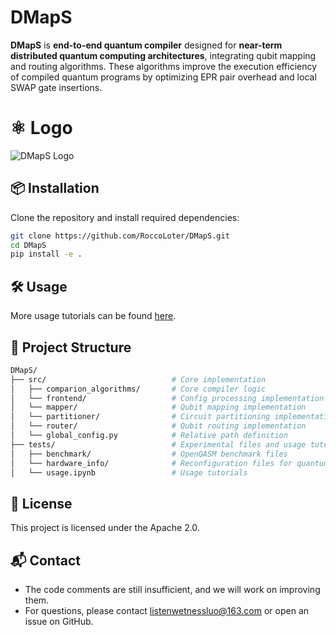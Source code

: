# DMapS
**DMapS** is **end-to-end quantum compiler** designed for **near-term distributed quantum computing architectures**, integrating qubit mapping and routing algorithms. These algorithms improve the execution efficiency of compiled quantum programs by optimizing EPR pair overhead and local SWAP gate insertions.

# ⚛️ Logo
![DMapS Logo](images/dmaps-logo.png)

## 📦 Installation
Clone the repository and install required dependencies:
```bash
git clone https://github.com/RoccoLoter/DMapS.git
cd DMapS
pip install -e .
```

## 🛠️ Usage
More usage tutorials can be found [here](tests/usage.ipynb).​

## 📂 Project Structure
```bash
DMapS/
├── src/                            # Core implementation
│   ├── comparion_algorithms/       # Core compiler logic
│   └── frontend/                   # Config processing implementation​
│   └── mapper/                     # Qubit mapping implementation
│   └── partitioner/                # Circuit partitioning implementation 
│   └── router/                     # Qubit routing implementation
│   └── global_config.py            # Relative path definition
├── tests/                          # Experimental files and usage tutorials​
│   ├── benchmark/                  # OpenQASM benchmark files
│   └── hardware_info/              # Reconfiguration files for quantum chip networks​
│   └── usage.ipynb                 # Usage tutorials​
```

## 📄 License
This project is licensed under the Apache 2.0.

## 📬 Contact 
- The code comments are still insufficient, and we will work on improving them.
- For questions, please contact listenwetnessluo@163.com or open an issue on GitHub.
